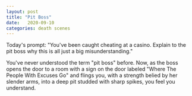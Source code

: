```yaml
---
layout: post
title: "Pit Boss"
date:   2020-09-10
categories: death scenes
---
```

Today's prompt: "You've been caught cheating at a casino. Explain to the pit boss why this is all just a big misunderstanding."

You've never understood the term "pit boss" before. Now, as the boss opens the door to a room with a sign on the door labeled "Where The People With Excuses Go" and flings you, with a strength belied by her slender arms, into a deep pit studded with sharp spikes, you feel you understand.
